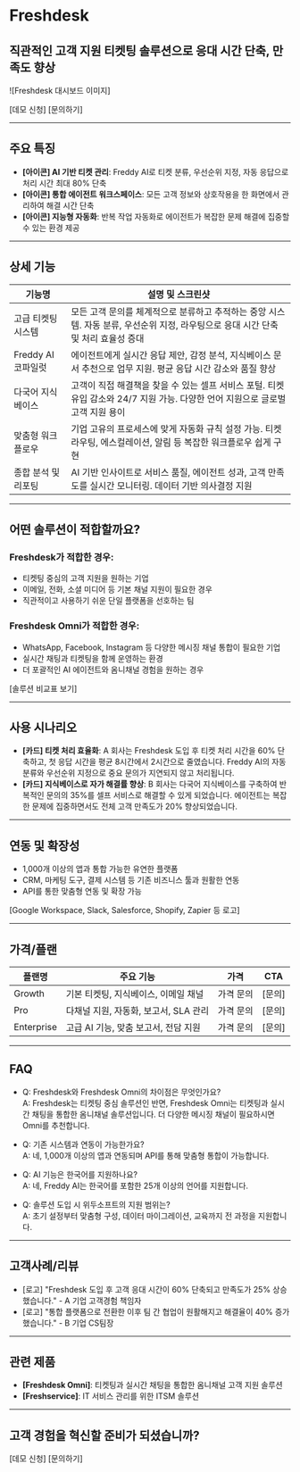 # Freshdesk  
## 직관적인 고객 지원 티켓팅 솔루션으로 응대 시간 단축, 만족도 향상

![Freshdesk 대시보드 이미지]

[데모 신청] [문의하기]

---

## 주요 특징
- **[아이콘] AI 기반 티켓 관리**: Freddy AI로 티켓 분류, 우선순위 지정, 자동 응답으로 처리 시간 최대 80% 단축
- **[아이콘] 통합 에이전트 워크스페이스**: 모든 고객 정보와 상호작용을 한 화면에서 관리하여 해결 시간 단축
- **[아이콘] 지능형 자동화**: 반복 작업 자동화로 에이전트가 복잡한 문제 해결에 집중할 수 있는 환경 제공

---

## 상세 기능
| 기능명 | 설명 및 스크린샷 |
|-------------|---------------------------|
| 고급 티켓팅 시스템 | 모든 고객 문의를 체계적으로 분류하고 추적하는 중앙 시스템. 자동 분류, 우선순위 지정, 라우팅으로 응대 시간 단축 및 처리 효율성 증대 |
| Freddy AI 코파일럿 | 에이전트에게 실시간 응답 제안, 감정 분석, 지식베이스 문서 추천으로 업무 지원. 평균 응답 시간 감소와 품질 향상 |
| 다국어 지식베이스 | 고객이 직접 해결책을 찾을 수 있는 셀프 서비스 포털. 티켓 유입 감소와 24/7 지원 가능. 다양한 언어 지원으로 글로벌 고객 지원 용이 |
| 맞춤형 워크플로우 | 기업 고유의 프로세스에 맞게 자동화 규칙 설정 가능. 티켓 라우팅, 에스컬레이션, 알림 등 복잡한 워크플로우 쉽게 구현 |
| 종합 분석 및 리포팅 | AI 기반 인사이트로 서비스 품질, 에이전트 성과, 고객 만족도를 실시간 모니터링. 데이터 기반 의사결정 지원 |

---

## 어떤 솔루션이 적합할까요?

### Freshdesk가 적합한 경우:
- 티켓팅 중심의 고객 지원을 원하는 기업
- 이메일, 전화, 소셜 미디어 등 기본 채널 지원이 필요한 경우
- 직관적이고 사용하기 쉬운 단일 플랫폼을 선호하는 팀

### Freshdesk Omni가 적합한 경우:
- WhatsApp, Facebook, Instagram 등 다양한 메시징 채널 통합이 필요한 기업
- 실시간 채팅과 티켓팅을 함께 운영하는 환경
- 더 포괄적인 AI 에이전트와 옴니채널 경험을 원하는 경우

[솔루션 비교표 보기]

---

## 사용 시나리오
- **[카드] 티켓 처리 효율화**: A 회사는 Freshdesk 도입 후 티켓 처리 시간을 60% 단축하고, 첫 응답 시간을 평균 8시간에서 2시간으로 줄였습니다. Freddy AI의 자동 분류와 우선순위 지정으로 중요 문의가 지연되지 않고 처리됩니다.
- **[카드] 지식베이스로 자가 해결률 향상**: B 회사는 다국어 지식베이스를 구축하여 반복적인 문의의 35%를 셀프 서비스로 해결할 수 있게 되었습니다. 에이전트는 복잡한 문제에 집중하면서도 전체 고객 만족도가 20% 향상되었습니다.

---

## 연동 및 확장성
- 1,000개 이상의 앱과 통합 가능한 유연한 플랫폼
- CRM, 마케팅 도구, 결제 시스템 등 기존 비즈니스 툴과 원활한 연동
- API를 통한 맞춤형 연동 및 확장 가능

[Google Workspace, Slack, Salesforce, Shopify, Zapier 등 로고]

---

## 가격/플랜
| 플랜명 | 주요 기능 | 가격 | CTA |
|----------|---------|------|-----|
| Growth | 기본 티켓팅, 지식베이스, 이메일 채널 | 가격 문의 | [문의] |
| Pro | 다채널 지원, 자동화, 보고서, SLA 관리 | 가격 문의 | [문의] |
| Enterprise | 고급 AI 기능, 맞춤 보고서, 전담 지원 | 가격 문의 | [문의] |

---

## FAQ
- Q: Freshdesk와 Freshdesk Omni의 차이점은 무엇인가요?  
  A: Freshdesk는 티켓팅 중심 솔루션인 반면, Freshdesk Omni는 티켓팅과 실시간 채팅을 통합한 옴니채널 솔루션입니다. 더 다양한 메시징 채널이 필요하시면 Omni를 추천합니다.

- Q: 기존 시스템과 연동이 가능한가요?  
  A: 네, 1,000개 이상의 앱과 연동되며 API를 통해 맞춤형 통합이 가능합니다.

- Q: AI 기능은 한국어를 지원하나요?  
  A: 네, Freddy AI는 한국어를 포함한 25개 이상의 언어를 지원합니다.

- Q: 솔루션 도입 시 위두소프트의 지원 범위는?  
  A: 초기 설정부터 맞춤형 구성, 데이터 마이그레이션, 교육까지 전 과정을 지원합니다.

---

## 고객사례/리뷰
- [로고] "Freshdesk 도입 후 고객 응대 시간이 60% 단축되고 만족도가 25% 상승했습니다." - A 기업 고객경험 책임자
- [로고] "통합 플랫폼으로 전환한 이후 팀 간 협업이 원활해지고 해결율이 40% 증가했습니다." - B 기업 CS팀장

---

## 관련 제품
- **[Freshdesk Omni]**: 티켓팅과 실시간 채팅을 통합한 옴니채널 고객 지원 솔루션
- **[Freshservice]**: IT 서비스 관리를 위한 ITSM 솔루션

---

## 고객 경험을 혁신할 준비가 되셨습니까?  
[데모 신청] [문의하기]
